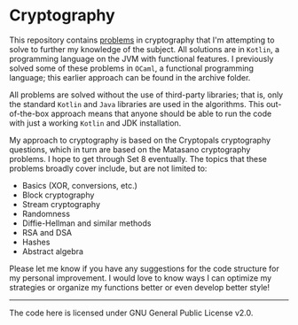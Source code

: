 # Cryptography
This repository contains [problems](http://cryptopals.com/) in cryptography that I'm attempting to solve to further my knowledge of the subject. All solutions are in `Kotlin`, a programming language on the JVM with functional features. I previously solved some of these problems in `OCaml`, a functional programming language; this earlier approach can be found in the archive folder.

All problems are solved without the use of third-party libraries; that is, only the standard `Kotlin` and `Java` libraries are used in the algorithms. This out-of-the-box approach means that anyone should be able to run the code with just a working `Kotlin` and JDK installation.

My approach to cryptography is based on the Cryptopals cryptography questions, which in turn are based on the Matasano cryptography problems. I hope to get through Set 8 eventually. The topics that these problems broadly cover include, but are not limited to:

 * Basics (XOR, conversions, etc.)
 * Block cryptography
 * Stream cryptography
 * Randomness
 * Diffie-Hellman and similar methods
 * RSA and DSA
 * Hashes
 * Abstract algebra

Please let me know if you have any suggestions for the code structure for my personal improvement. I would love to know ways I can optimize my strategies or organize my functions better or even develop better style!

----

The code here is licensed under GNU General Public License v2.0.

